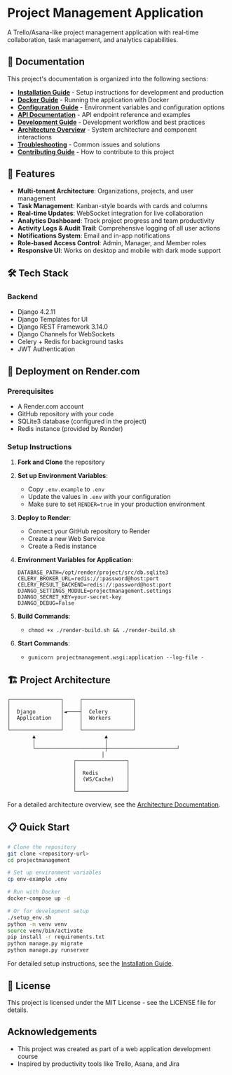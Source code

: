 # Project Management Application

A Trello/Asana-like project management application with real-time collaboration, task management, and analytics capabilities.

## 📑 Documentation

This project's documentation is organized into the following sections:

- **[Installation Guide](docs/INSTALLATION.md)** - Setup instructions for development and production
- **[Docker Guide](docs/DOCKER.md)** - Running the application with Docker
- **[Configuration Guide](docs/CONFIGURATION.md)** - Environment variables and configuration options
- **[API Documentation](docs/API.md)** - API endpoint reference and examples
- **[Development Guide](docs/DEVELOPMENT.md)** - Development workflow and best practices
- **[Architecture Overview](docs/ARCHITECTURE.md)** - System architecture and component interactions
- **[Troubleshooting](docs/TROUBLESHOOTING.md)** - Common issues and solutions
- **[Contributing Guide](docs/CONTRIBUTING.md)** - How to contribute to this project

## 🚀 Features

- **Multi-tenant Architecture**: Organizations, projects, and user management
- **Task Management**: Kanban-style boards with cards and columns
- **Real-time Updates**: WebSocket integration for live collaboration
- **Analytics Dashboard**: Track project progress and team productivity
- **Activity Logs & Audit Trail**: Comprehensive logging of all user actions
- **Notifications System**: Email and in-app notifications
- **Role-based Access Control**: Admin, Manager, and Member roles
- **Responsive UI**: Works on desktop and mobile with dark mode support

## 🛠️ Tech Stack

### Backend
- Django 4.2.11
- Django Templates for UI
- Django REST Framework 3.14.0
- Django Channels for WebSockets
- Celery + Redis for background tasks
- JWT Authentication

## 🚀 Deployment on Render.com

### Prerequisites
- A Render.com account
- GitHub repository with your code
- SQLite3 database (configured in the project)
- Redis instance (provided by Render)

### Setup Instructions

1. **Fork and Clone** the repository
2. **Set up Environment Variables**:
   - Copy `.env.example` to `.env`
   - Update the values in `.env` with your configuration
   - Make sure to set `RENDER=true` in your production environment

3. **Deploy to Render**:
   - Connect your GitHub repository to Render
   - Create a new Web Service
   - Create a Redis instance

4. **Environment Variables for Application**:
   ```
   DATABASE_PATH=/opt/render/project/src/db.sqlite3
   CELERY_BROKER_URL=redis://:password@host:port
   CELERY_RESULT_BACKEND=redis://:password@host:port
   DJANGO_SETTINGS_MODULE=projectmanagement.settings
   DJANGO_SECRET_KEY=your-secret-key
   DJANGO_DEBUG=False
   ```

5. **Build Commands**:
   - `chmod +x ./render-build.sh && ./render-build.sh`

6. **Start Commands**:
   - `gunicorn projectmanagement.wsgi:application --log-file -`

## 🏗️ Project Architecture

```
┌────────────────┐     ┌────────────────┐
│                │     │                │
│  Django        │◄────┤  Celery        │
│  Application   │     │  Workers       │
│                │     │                │
└────────────────┘     └────────────────┘
        ▲                      ▲
        │                      │
        └──────────────────────┼──────────────────────┘
                              │
                     ┌────────────────┐
                     │                │
                     │  Redis         │
                     │  (WS/Cache)    │
                     │                │
                     └────────────────┘
```

For a detailed architecture overview, see the [Architecture Documentation](docs/ARCHITECTURE.md).

## 📋 Quick Start

```bash
# Clone the repository
git clone <repository-url>
cd projectmanagement

# Set up environment variables
cp env-example .env

# Run with Docker
docker-compose up -d

# Or for development setup
./setup_env.sh
python -m venv venv
source venv/bin/activate
pip install -r requirements.txt
python manage.py migrate
python manage.py runserver
```

For detailed setup instructions, see the [Installation Guide](docs/INSTALLATION.md).

## 📝 License

This project is licensed under the MIT License - see the LICENSE file for details.

## Acknowledgements

- This project was created as part of a web application development course
- Inspired by productivity tools like Trello, Asana, and Jira 